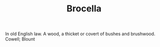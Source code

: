 ---
title: Brocella
letter: B
permalink: "/definitions/bld-brocella.html"
body: In old English law. A wood, a thicket or covert of bushes and brushwood. Cowell;
  Blount
published_at: '2018-07-07'
source: Black's Law Dictionary 2nd Ed (1910)
layout: post
---